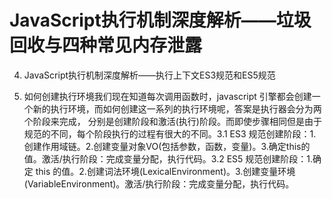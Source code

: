 # JavaScript执行机制深度解析——垃圾回收与四种常见内存泄露


4. JavaScript执行机制深度解析——执行上下文ES3规范和ES5规范

3. 如何创建执行环境我们现在知道每次调用函数时，javascript 引擎都会创建一个新的执行环境，而如何创建这一系列的执行环境呢，答案是执行器会分为两个阶段来完成， 分别是创建阶段和激活(执行)阶段。而即使步骤相同但是由于规范的不同，每个阶段执行的过程有很大的不同。3.1 ES3 规范创建阶段：1.创建作用域链。2.创建变量对象VO(包括参数，函数，变量)。3.确定this的值。激活/执行阶段：完成变量分配，执行代码。3.2 ES5 规范创建阶段：1.确定 this 的值。2.创建词法环境(LexicalEnvironment)。3.创建变量环境(VariableEnvironment)。激活/执行阶段：完成变量分配，执行代码。

